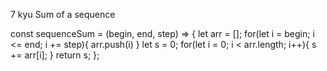 7 kyu
Sum of a sequence

const sequenceSum = (begin, end, step) => {
  let arr = [];
  for(let i = begin; i <= end; i += step){
    arr.push(i)
  }
  let s = 0;
  for(let i = 0; i < arr.length; i++){
    s += arr[i];
  }
  return s;
};
